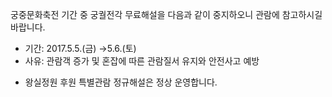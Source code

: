 궁중문화축전 기간 중 궁궐전각 무료해설을 다음과 같이 중지하오니 관람에 참고하시길 바랍니다.
- 기간: 2017.5.5.(금) →5.6.(토)
- 사유: 관람객 증가 및 혼잡에 따른 관람질서 유지와 안전사고 예방

* 왕실정원 후원 특별관람 정규해설은 정상 운영합니다.